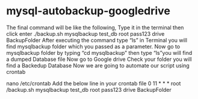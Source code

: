 # mysql-autobackup-googledrive

The final command will be like the following, Type it in the terminal then click enter
./backup.sh mysqlbackup test_db root pass123 drive BackupFolder
After executing the command type “ls” in Terminal you will find mysqlbackup folder which you passed as a parameter.
Now go to mysqlbackup folder by typing “cd mysqlbackup” then type “ls”you will find a dumped Database file
Now go to Google drive Check your folder you will find a Backedup Database
Now we are going to automate our script using crontab

nano /etc/crontab
Add the below line in your crontab file
0 11 * * * root /backup.sh mysqlbackup test_db root pass123 drive BackupFolder
